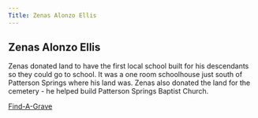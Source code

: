 ```yaml
---
Title: Zenas Alonzo Ellis
---
```


## Zenas Alonzo Ellis

Zenas donated land to have the first local school built for his descendants so they could go to school. It was a one room schoolhouse just south of Patterson Springs where his land was. Zenas also donated the land for the cemetery - he helped build Patterson Springs Baptist Church.

[Find-A-Grave](https://www.findagrave.com/memorial/32900033/zenas-alonzo-ellis)